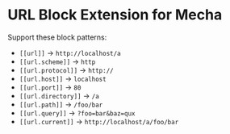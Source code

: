 URL Block Extension for Mecha
=============================

Support these block patterns:

 - `[‌[‌url‌]‌]` → `http://localhost/a`
 - `[‌[‌url.scheme]‌]` → `http`
 - `[‌[‌url.protocol‌]‌]` → `http://`
 - `[‌[‌url.host‌]‌]` → `localhost`
 - `[‌[‌url.port‌]‌]` → `80`
 - `[‌[‌url.directory‌]‌]` → `/a`
 - `[‌[‌url.path‌]‌]` → `/foo/bar`
 - `[‌[‌url.query‌]‌]` → `?foo=bar&baz=qux`
 - `[‌[‌url.current‌]‌]` → `http://localhost/a/foo/bar`
